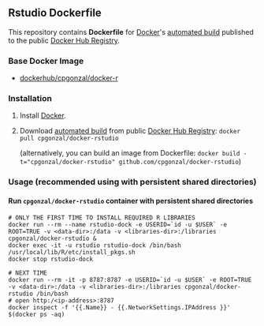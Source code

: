 ## Rstudio Dockerfile

This repository contains **Dockerfile** for [Docker](https://www.docker.com/)'s [automated build](https://registry.hub.docker.com/u/dockerfile/cpgonzal/) published to the public [Docker Hub Registry](https://registry.hub.docker.com/).


### Base Docker Image

* [dockerhub/cpgonzal/docker-r](https://hub.docker.com/r/cpgonzal/docker-r/)

### Installation

1. Install [Docker](https://www.docker.com/).

2. Download [automated build](https://registry.hub.docker.com/u/dockerfile/cpgonzal/) from public [Docker Hub Registry](https://registry.hub.docker.com/): `docker pull cpgonzal/docker-rstudio`

   (alternatively, you can build an image from Dockerfile: `docker build -t="cpgonzal/docker-rstudio" github.com/cpgonzal/docker-rstudio`)


### Usage (recommended using with persistent shared directories)

#### Run `cpgonzal/docker-rstudio` container with persistent shared directories 

    # ONLY THE FIRST TIME TO INSTALL REQUIRED R LIBRARIES
    docker run --rm --name rstudio-dock -e USERID=`id -u $USER` -e ROOT=TRUE -v <data-dir>:/data -v <libraries-dir>:/libraries cpgonzal/docker-rstudio &
    docker exec -it -u rstudio rstudio-dock /bin/bash /usr/local/lib/R/etc/install_pkgs.sh
    docker stop rstudio-dock

    # NEXT TIME 
    docker run --rm -it -p 8787:8787 -e USERID=`id -u $USER` -e ROOT=TRUE -v <data-dir>:/data -v <libraries-dir>:/libraries cpgonzal/docker-rstudio /bin/bash
    # open http:/<ip-address>:8787 
    docker inspect -f '{{.Name}} - {{.NetworkSettings.IPAddress }}' $(docker ps -aq)  


